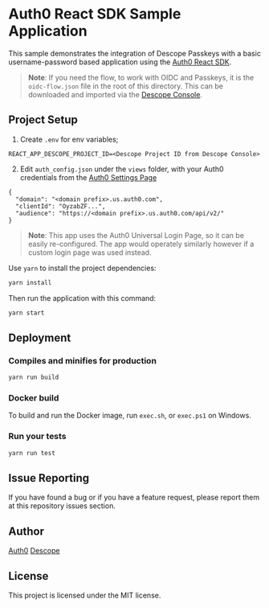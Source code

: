 # Auth0 React SDK Sample Application

This sample demonstrates the integration of Descope Passkeys with a basic username-password based application using the [Auth0 React SDK](https://github.com/auth0/auth0-react).

> **Note**: If you need the flow, to work with OIDC and Passkeys, it is the `oidc-flow.json` file in the root of this directory. This can be downloaded and imported via the [Descope Console](https://app.descope.com/flows).

## Project Setup

1. Create `.env` for env variables;

```
REACT_APP_DESCOPE_PROJECT_ID=<Descope Project ID from Descope Console>
```

2. Edit `auth_config.json` under the `views` folder, with your Auth0 credentials from the [Auth0 Settings Page](https://auth0.com/docs/get-started/applications/application-settings#basic-settings)

```
{
  "domain": "<domain prefix>.us.auth0.com",
  "clientId": "OyzabZF...",
  "audience": "https://<domain prefix>.us.auth0.com/api/v2/"
}
```

> **Note**: This app uses the Auth0 Universal Login Page, so it can be easily re-configured. The app would operately similarly however if a custom login page was used instead.

Use `yarn` to install the project dependencies:

```bash
yarn install
```

Then run the application with this command:

```bash
yarn start
```

## Deployment

### Compiles and minifies for production

```bash
yarn run build
```

### Docker build

To build and run the Docker image, run `exec.sh`, or `exec.ps1` on Windows.

### Run your tests

```bash
yarn run test
```

## Issue Reporting

If you have found a bug or if you have a feature request, please report them at this repository issues section.

## Author

[Auth0](https://auth0.com)
[Descope](https://descope.com)

## License

This project is licensed under the MIT license.
